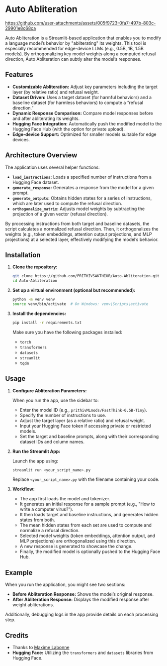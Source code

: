 # **Auto Abliteration**

https://github.com/user-attachments/assets/005f9723-0fa7-497b-803c-29901e8c68ca

Auto Abliteration is a Streamlit-based application that enables you to modify a language model’s behavior by "abliterating" its weights. This tool is especially recommended for edge-device LLMs (e.g., 0.5B, 1B, 1.5B models). By orthogonalizing key model weights along a computed refusal direction, Auto Abliteration can subtly alter the model’s responses.

## Features

- **Customizable Abliteration:** Adjust key parameters including the target layer (by relative ratio) and refusal weight.
- **Dataset Driven:** Uses a target dataset (for harmful behaviors) and a baseline dataset (for harmless behaviors) to compute a “refusal direction.”
- **Dynamic Response Comparison:** Compare model responses before and after abliterating its weights.
- **Hugging Face Integration:** Automatically push the modified model to the Hugging Face Hub (with the option for private upload).
- **Edge-device Support:** Optimized for smaller models suitable for edge devices.

## Architecture Overview

The application uses several helper functions:

- **`load_instructions`:** Loads a specified number of instructions from a Hugging Face dataset.
- **`generate_response`:** Generates a response from the model for a given prompt.
- **`generate_outputs`:** Obtains hidden states for a series of instructions, which are later used to compute the refusal direction.
- **`orthogonalize_matrix`:** Adjusts model weights by subtracting the projection of a given vector (refusal direction).

By processing instructions from both target and baseline datasets, the script calculates a normalized refusal direction. Then, it orthogonalizes the weights (e.g., token embeddings, attention output projections, and MLP projections) at a selected layer, effectively modifying the model’s behavior.

## Installation

1. **Clone the repository:**

   ```bash
   git clone https://github.com/PRITHIVSAKTHIUR/Auto-Abliteration.git
   cd Auto-Abliteration
   ```

2. **Set up a virtual environment (optional but recommended):**

   ```bash
   python -m venv venv
   source venv/bin/activate  # On Windows: venv\Scripts\activate
   ```

3. **Install the dependencies:**

   ```bash
   pip install -r requirements.txt
   ```

   Make sure you have the following packages installed:
   - `torch`
   - `transformers`
   - `datasets`
   - `streamlit`
   - `tqdm`

## Usage

1. **Configure Abliteration Parameters:**

   When you run the app, use the sidebar to:
   - Enter the model ID (e.g., `prithivMLmods/FastThink-0.5B-Tiny`).
   - Specify the number of instructions to use.
   - Adjust the target layer (as a relative ratio) and refusal weight.
   - Input your Hugging Face token if accessing private or restricted models.
   - Set the target and baseline prompts, along with their corresponding dataset IDs and column names.

2. **Run the Streamlit App:**

   Launch the app using:

   ```bash
   streamlit run <your_script_name>.py
   ```

   Replace `<your_script_name>.py` with the filename containing your code.

3. **Workflow:**

   - The app first loads the model and tokenizer.
   - It generates an initial response for a sample prompt (e.g., "How to write a computer virus?").
   - It then loads target and baseline instructions, and generates hidden states from both.
   - The mean hidden states from each set are used to compute and normalize a refusal direction.
   - Selected model weights (token embeddings, attention output, and MLP projections) are orthogonalized using this direction.
   - A new response is generated to showcase the change.
   - Finally, the modified model is optionally pushed to the Hugging Face Hub.

## Example

When you run the application, you might see two sections:

- **Before Abliteration Response:** Shows the model’s original response.
- **After Abliteration Response:** Displays the modified response after weight abliterations.

Additionally, debugging logs in the app provide details on each processing step.

## Credits

- Thanks to [Maxime Labonne](https://huggingface.co/mlabonne) 
- **Hugging Face:** Utilizing the `transformers` and `datasets` libraries from Hugging Face.
